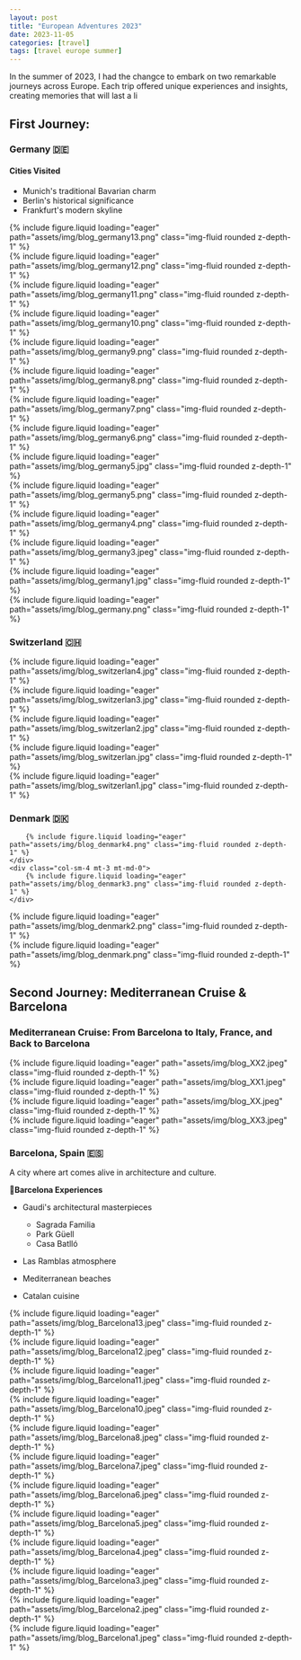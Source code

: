 ```yaml
---
layout: post
title: "European Adventures 2023"
date: 2023-11-05
categories: [travel]
tags: [travel europe summer]
---
```



In the summer of 2023, I had the changce to embark on two remarkable journeys across Europe. Each trip offered unique experiences and insights, creating memories that will last a li
## First Journey: 
<!-- > info "Travel Period"
> Early Summer 2023 -->

<!-- ### Milan, Italy 🇮🇹
The fashion capital welcomed me with its blend of historical grandeur and modern style. -->


### Germany 🇩🇪
#### Cities Visited
- Munich's traditional Bavarian charm
- Berlin's historical significance
- Frankfurt's modern skyline
<div class="row">
    <div class="col-sm-4 mt-3 mt-md-0">
        {% include figure.liquid loading="eager" path="assets/img/blog_germany13.png" class="img-fluid rounded z-depth-1" %}
    </div>
    <div class="col-sm-4 mt-3 mt-md-0">
        {% include figure.liquid loading="eager" path="assets/img/blog_germany12.png" class="img-fluid rounded z-depth-1" %}
    </div>
    <div class="col-sm-4 mt-3 mt-md-0">
        {% include figure.liquid loading="eager" path="assets/img/blog_germany11.png" class="img-fluid rounded z-depth-1" %}
    </div>
</div>

<div class="row">
    <div class="col-sm-4 mt-3 mt-md-0">
        {% include figure.liquid loading="eager" path="assets/img/blog_germany10.png" class="img-fluid rounded z-depth-1" %}
    </div>
    <div class="col-sm-4 mt-3 mt-md-0">
        {% include figure.liquid loading="eager" path="assets/img/blog_germany9.png" class="img-fluid rounded z-depth-1" %}
    </div>
    <div class="col-sm-4 mt-3 mt-md-0">
        {% include figure.liquid loading="eager" path="assets/img/blog_germany8.png" class="img-fluid rounded z-depth-1" %}
    </div>
</div>

<div class="row">
    <div class="col-sm-4 mt-3 mt-md-0">
        {% include figure.liquid loading="eager" path="assets/img/blog_germany7.png" class="img-fluid rounded z-depth-1" %}
    </div>
    <div class="col-sm-4 mt-3 mt-md-0">
        {% include figure.liquid loading="eager" path="assets/img/blog_germany6.png" class="img-fluid rounded z-depth-1" %}
    </div>
    <div class="col-sm-4 mt-3 mt-md-0">
        {% include figure.liquid loading="eager" path="assets/img/blog_germany5.jpg" class="img-fluid rounded z-depth-1" %}
    </div>
</div>

<div class="row">
    <div class="col-sm-4 mt-3 mt-md-0">
        {% include figure.liquid loading="eager" path="assets/img/blog_germany5.png" class="img-fluid rounded z-depth-1" %}
    </div>
    <div class="col-sm-4 mt-3 mt-md-0">
        {% include figure.liquid loading="eager" path="assets/img/blog_germany4.png" class="img-fluid rounded z-depth-1" %}
    </div>
    <div class="col-sm-4 mt-3 mt-md-0">
        {% include figure.liquid loading="eager" path="assets/img/blog_germany3.jpeg" class="img-fluid rounded z-depth-1" %}
    </div>
</div>

<div class="row">
    <div class="col-sm-6 mt-3 mt-md-0">
        {% include figure.liquid loading="eager" path="assets/img/blog_germany1.jpg" class="img-fluid rounded z-depth-1" %}
    </div>
    <div class="col-sm-6 mt-3 mt-md-0">
        {% include figure.liquid loading="eager" path="assets/img/blog_germany.png" class="img-fluid rounded z-depth-1" %}
    </div>
</div>


### Switzerland 🇨🇭
<div class="row">
    <div class="col-sm-4 mt-3 mt-md-0">
        {% include figure.liquid loading="eager" path="assets/img/blog_switzerlan4.jpg" class="img-fluid rounded z-depth-1" %}
    </div>
    <div class="col-sm-4 mt-3 mt-md-0">
        {% include figure.liquid loading="eager" path="assets/img/blog_switzerlan3.jpg" class="img-fluid rounded z-depth-1" %}
    </div>
    <div class="col-sm-4 mt-3 mt-md-0">
        {% include figure.liquid loading="eager" path="assets/img/blog_switzerlan2.jpg" class="img-fluid rounded z-depth-1" %}
    </div>

</div>
    <div class="col-sm-6 mt-3 mt-md-0">
        {% include figure.liquid loading="eager" path="assets/img/blog_switzerlan.jpg" class="img-fluid rounded z-depth-1" %}
    </div>
    <div class="col-sm-6 mt-3 mt-md-0">
        {% include figure.liquid loading="eager" path="assets/img/blog_switzerlan1.jpg" class="img-fluid rounded z-depth-1" %}
    </div>

### Denmark 🇩🇰

<div class="row">
    <div class="col-sm-4 mt-3 mt-md-0">

        {% include figure.liquid loading="eager" path="assets/img/blog_denmark4.png" class="img-fluid rounded z-depth-1" %}
    </div>
    <div class="col-sm-4 mt-3 mt-md-0">
        {% include figure.liquid loading="eager" path="assets/img/blog_denmark3.png" class="img-fluid rounded z-depth-1" %}
    </div>
</div>
<div class="row">
    <div class="col-sm-6 mt-3 mt-md-0">
        {% include figure.liquid loading="eager" path="assets/img/blog_denmark2.png" class="img-fluid rounded z-depth-1" %}
    </div>
    <div class="col-sm-6 mt-3 mt-md-0">
        {% include figure.liquid loading="eager" path="assets/img/blog_denmark.png" class="img-fluid rounded z-depth-1" %}
    </div>



## Second Journey: Mediterranean Cruise & Barcelona
### Mediterranean Cruise: From Barcelona to Italy, France, and Back to Barcelona
<div class="row">
    <div class="col-sm-6 mt-3 mt-md-0">
        {% include figure.liquid loading="eager" path="assets/img/blog_XX2.jpeg" class="img-fluid rounded z-depth-1" %}
    </div>
    <div class="col-sm-6 mt-3 mt-md-0">
        {% include figure.liquid loading="eager" path="assets/img/blog_XX1.jpeg" class="img-fluid rounded z-depth-1" %}
    </div>


</div>
    <div class="col-sm-6 mt-3 mt-md-0">
        {% include figure.liquid loading="eager" path="assets/img/blog_XX.jpeg" class="img-fluid rounded z-depth-1" %}
    </div>
     <div class="col-sm-6 mt-3 mt-md-0">
        {% include figure.liquid loading="eager" path="assets/img/blog_XX3.jpeg" class="img-fluid rounded z-depth-1" %}
    </div>
</div>

### Barcelona, Spain 🇪🇸
A city where art comes alive in architecture and culture.

🐾**Barcelona Experiences**
- Gaudi's architectural masterpieces
  - Sagrada Familia
  - Park Güell
  - Casa Batlló

- Las Ramblas atmosphere
- Mediterranean beaches
- Catalan cuisine

<div class="row">
    <div class="col-sm-4 mt-3 mt-md-0">
        {% include figure.liquid loading="eager" path="assets/img/blog_Barcelona13.jpeg" class="img-fluid rounded z-depth-1" %}
    </div>
    <div class="col-sm-4 mt-3 mt-md-0">
        {% include figure.liquid loading="eager" path="assets/img/blog_Barcelona12.jpeg" class="img-fluid rounded z-depth-1" %}
    </div>
    <div class="col-sm-4 mt-3 mt-md-0">
        {% include figure.liquid loading="eager" path="assets/img/blog_Barcelona11.jpeg" class="img-fluid rounded z-depth-1" %}
    </div>
</div>

<div class="row">
    <div class="col-sm-4 mt-3 mt-md-0">
        {% include figure.liquid loading="eager" path="assets/img/blog_Barcelona10.jpeg" class="img-fluid rounded z-depth-1" %}
    </div>
    <div class="col-sm-4 mt-3 mt-md-0">
        {% include figure.liquid loading="eager" path="assets/img/blog_Barcelona8.jpeg" class="img-fluid rounded z-depth-1" %}
    </div>
    <div class="col-sm-4 mt-3 mt-md-0">
        {% include figure.liquid loading="eager" path="assets/img/blog_Barcelona7.jpeg" class="img-fluid rounded z-depth-1" %}
    </div>
</div>

<div class="row">
    <div class="col-sm-4 mt-3 mt-md-0">
        {% include figure.liquid loading="eager" path="assets/img/blog_Barcelona6.jpeg" class="img-fluid rounded z-depth-1" %}
    </div>
    <div class="col-sm-4 mt-3 mt-md-0">
        {% include figure.liquid loading="eager" path="assets/img/blog_Barcelona5.jpeg" class="img-fluid rounded z-depth-1" %}
    </div>
    <div class="col-sm-4 mt-3 mt-md-0">
        {% include figure.liquid loading="eager" path="assets/img/blog_Barcelona4.jpeg" class="img-fluid rounded z-depth-1" %}
    </div>
</div>

<div class="row">
    <div class="col-sm-4 mt-3 mt-md-0">
        {% include figure.liquid loading="eager" path="assets/img/blog_Barcelona3.jpeg" class="img-fluid rounded z-depth-1" %}
    </div>
    <div class="col-sm-4 mt-3 mt-md-0">
        {% include figure.liquid loading="eager" path="assets/img/blog_Barcelona2.jpeg" class="img-fluid rounded z-depth-1" %}
    </div>
    <div class="col-sm-4 mt-3 mt-md-0">
        {% include figure.liquid loading="eager" path="assets/img/blog_Barcelona1.jpeg" class="img-fluid rounded z-depth-1" %}
    </div>
</div>


